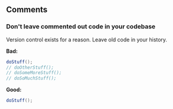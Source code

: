 ## Comments

### Don't leave commented out code in your codebase

Version control exists for a reason. Leave old code in your history. 

**Bad:**

```java
doStuff();
// doOtherStuff();
// doSomeMoreStuff();
// doSoMuchStuff();
```

**Good:**

```java
doStuff();
```